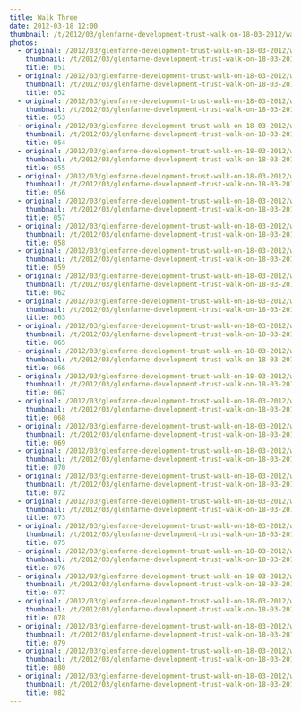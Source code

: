 ```yaml
---
title: Walk Three
date: 2012-03-18 12:00
thumbnail: /t/2012/03/glenfarne-development-trust-walk-on-18-03-2012/walk-three/051.jpg
photos:
  - original: /2012/03/glenfarne-development-trust-walk-on-18-03-2012/walk-three/051.jpg
    thumbnail: /t/2012/03/glenfarne-development-trust-walk-on-18-03-2012/walk-three/051.jpg
    title: 051
  - original: /2012/03/glenfarne-development-trust-walk-on-18-03-2012/walk-three/052.jpg
    thumbnail: /t/2012/03/glenfarne-development-trust-walk-on-18-03-2012/walk-three/052.jpg
    title: 052
  - original: /2012/03/glenfarne-development-trust-walk-on-18-03-2012/walk-three/053.jpg
    thumbnail: /t/2012/03/glenfarne-development-trust-walk-on-18-03-2012/walk-three/053.jpg
    title: 053
  - original: /2012/03/glenfarne-development-trust-walk-on-18-03-2012/walk-three/054.jpg
    thumbnail: /t/2012/03/glenfarne-development-trust-walk-on-18-03-2012/walk-three/054.jpg
    title: 054
  - original: /2012/03/glenfarne-development-trust-walk-on-18-03-2012/walk-three/055.jpg
    thumbnail: /t/2012/03/glenfarne-development-trust-walk-on-18-03-2012/walk-three/055.jpg
    title: 055
  - original: /2012/03/glenfarne-development-trust-walk-on-18-03-2012/walk-three/056.jpg
    thumbnail: /t/2012/03/glenfarne-development-trust-walk-on-18-03-2012/walk-three/056.jpg
    title: 056
  - original: /2012/03/glenfarne-development-trust-walk-on-18-03-2012/walk-three/057.jpg
    thumbnail: /t/2012/03/glenfarne-development-trust-walk-on-18-03-2012/walk-three/057.jpg
    title: 057
  - original: /2012/03/glenfarne-development-trust-walk-on-18-03-2012/walk-three/058.jpg
    thumbnail: /t/2012/03/glenfarne-development-trust-walk-on-18-03-2012/walk-three/058.jpg
    title: 058
  - original: /2012/03/glenfarne-development-trust-walk-on-18-03-2012/walk-three/059.jpg
    thumbnail: /t/2012/03/glenfarne-development-trust-walk-on-18-03-2012/walk-three/059.jpg
    title: 059
  - original: /2012/03/glenfarne-development-trust-walk-on-18-03-2012/walk-three/062.jpg
    thumbnail: /t/2012/03/glenfarne-development-trust-walk-on-18-03-2012/walk-three/062.jpg
    title: 062
  - original: /2012/03/glenfarne-development-trust-walk-on-18-03-2012/walk-three/063.jpg
    thumbnail: /t/2012/03/glenfarne-development-trust-walk-on-18-03-2012/walk-three/063.jpg
    title: 063
  - original: /2012/03/glenfarne-development-trust-walk-on-18-03-2012/walk-three/065.jpg
    thumbnail: /t/2012/03/glenfarne-development-trust-walk-on-18-03-2012/walk-three/065.jpg
    title: 065
  - original: /2012/03/glenfarne-development-trust-walk-on-18-03-2012/walk-three/066.jpg
    thumbnail: /t/2012/03/glenfarne-development-trust-walk-on-18-03-2012/walk-three/066.jpg
    title: 066
  - original: /2012/03/glenfarne-development-trust-walk-on-18-03-2012/walk-three/067.jpg
    thumbnail: /t/2012/03/glenfarne-development-trust-walk-on-18-03-2012/walk-three/067.jpg
    title: 067
  - original: /2012/03/glenfarne-development-trust-walk-on-18-03-2012/walk-three/068.jpg
    thumbnail: /t/2012/03/glenfarne-development-trust-walk-on-18-03-2012/walk-three/068.jpg
    title: 068
  - original: /2012/03/glenfarne-development-trust-walk-on-18-03-2012/walk-three/069.jpg
    thumbnail: /t/2012/03/glenfarne-development-trust-walk-on-18-03-2012/walk-three/069.jpg
    title: 069
  - original: /2012/03/glenfarne-development-trust-walk-on-18-03-2012/walk-three/070.jpg
    thumbnail: /t/2012/03/glenfarne-development-trust-walk-on-18-03-2012/walk-three/070.jpg
    title: 070
  - original: /2012/03/glenfarne-development-trust-walk-on-18-03-2012/walk-three/072.jpg
    thumbnail: /t/2012/03/glenfarne-development-trust-walk-on-18-03-2012/walk-three/072.jpg
    title: 072
  - original: /2012/03/glenfarne-development-trust-walk-on-18-03-2012/walk-three/073.jpg
    thumbnail: /t/2012/03/glenfarne-development-trust-walk-on-18-03-2012/walk-three/073.jpg
    title: 073
  - original: /2012/03/glenfarne-development-trust-walk-on-18-03-2012/walk-three/075.jpg
    thumbnail: /t/2012/03/glenfarne-development-trust-walk-on-18-03-2012/walk-three/075.jpg
    title: 075
  - original: /2012/03/glenfarne-development-trust-walk-on-18-03-2012/walk-three/076.jpg
    thumbnail: /t/2012/03/glenfarne-development-trust-walk-on-18-03-2012/walk-three/076.jpg
    title: 076
  - original: /2012/03/glenfarne-development-trust-walk-on-18-03-2012/walk-three/077.jpg
    thumbnail: /t/2012/03/glenfarne-development-trust-walk-on-18-03-2012/walk-three/077.jpg
    title: 077
  - original: /2012/03/glenfarne-development-trust-walk-on-18-03-2012/walk-three/078.jpg
    thumbnail: /t/2012/03/glenfarne-development-trust-walk-on-18-03-2012/walk-three/078.jpg
    title: 078
  - original: /2012/03/glenfarne-development-trust-walk-on-18-03-2012/walk-three/079.jpg
    thumbnail: /t/2012/03/glenfarne-development-trust-walk-on-18-03-2012/walk-three/079.jpg
    title: 079
  - original: /2012/03/glenfarne-development-trust-walk-on-18-03-2012/walk-three/080.jpg
    thumbnail: /t/2012/03/glenfarne-development-trust-walk-on-18-03-2012/walk-three/080.jpg
    title: 080
  - original: /2012/03/glenfarne-development-trust-walk-on-18-03-2012/walk-three/082.jpg
    thumbnail: /t/2012/03/glenfarne-development-trust-walk-on-18-03-2012/walk-three/082.jpg
    title: 082
---
```

